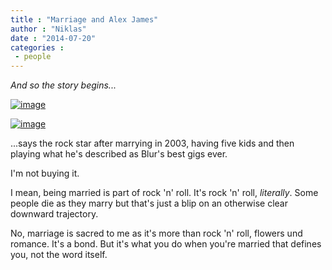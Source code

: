 ```yaml
---
title : "Marriage and Alex James"
author : "Niklas"
date : "2014-07-20"
categories : 
 - people
---
```


_And so the story begins..._

[![image](https://niklasblog.com/wp-content/wpid-20140719_210922-1.jpg "20140719_210922-1.jpg")](https://niklasblog.com/wp-content/wpid-20140719_210922-11.jpg)

[![image](https://niklasblog.com/wp-content/wpid-20140719_210933-1.jpg "20140719_210933-1.jpg")](https://niklasblog.com/wp-content/wpid-20140719_210933-11.jpg)

...says the rock star after marrying in 2003, having five kids and then playing what he's described as Blur's best gigs ever.

I'm not buying it.

I mean, being married is part of rock 'n' roll. It's rock 'n' roll, _literally_. Some people die as they marry but that's just a blip on an otherwise clear downward trajectory.

No, marriage is sacred to me as it's more than rock 'n' roll, flowers und romance. It's a bond. But it's what you do when you're married that defines you, not the word itself.
